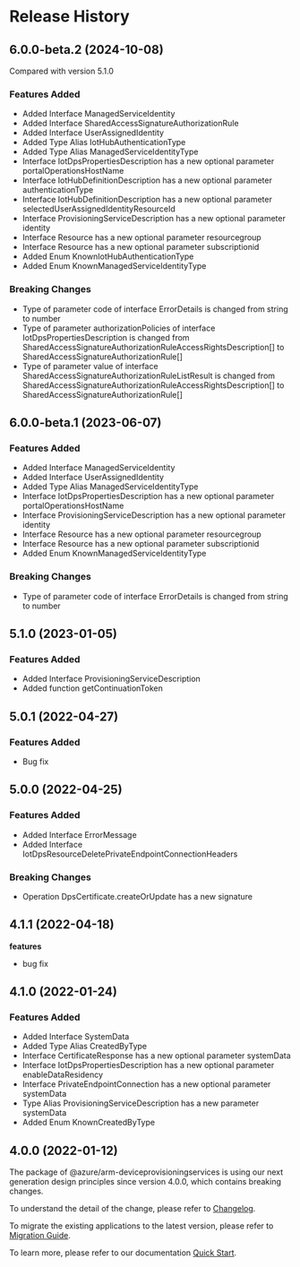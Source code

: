 # Release History
    
## 6.0.0-beta.2 (2024-10-08)
Compared with version 5.1.0
    
### Features Added

  - Added Interface ManagedServiceIdentity
  - Added Interface SharedAccessSignatureAuthorizationRule
  - Added Interface UserAssignedIdentity
  - Added Type Alias IotHubAuthenticationType
  - Added Type Alias ManagedServiceIdentityType
  - Interface IotDpsPropertiesDescription has a new optional parameter portalOperationsHostName
  - Interface IotHubDefinitionDescription has a new optional parameter authenticationType
  - Interface IotHubDefinitionDescription has a new optional parameter selectedUserAssignedIdentityResourceId
  - Interface ProvisioningServiceDescription has a new optional parameter identity
  - Interface Resource has a new optional parameter resourcegroup
  - Interface Resource has a new optional parameter subscriptionid
  - Added Enum KnownIotHubAuthenticationType
  - Added Enum KnownManagedServiceIdentityType

### Breaking Changes

  - Type of parameter code of interface ErrorDetails is changed from string to number
  - Type of parameter authorizationPolicies of interface IotDpsPropertiesDescription is changed from SharedAccessSignatureAuthorizationRuleAccessRightsDescription[] to SharedAccessSignatureAuthorizationRule[]
  - Type of parameter value of interface SharedAccessSignatureAuthorizationRuleListResult is changed from SharedAccessSignatureAuthorizationRuleAccessRightsDescription[] to SharedAccessSignatureAuthorizationRule[]
    
    
## 6.0.0-beta.1 (2023-06-07)
    
### Features Added

  - Added Interface ManagedServiceIdentity
  - Added Interface UserAssignedIdentity
  - Added Type Alias ManagedServiceIdentityType
  - Interface IotDpsPropertiesDescription has a new optional parameter portalOperationsHostName
  - Interface ProvisioningServiceDescription has a new optional parameter identity
  - Interface Resource has a new optional parameter resourcegroup
  - Interface Resource has a new optional parameter subscriptionid
  - Added Enum KnownManagedServiceIdentityType

### Breaking Changes

  - Type of parameter code of interface ErrorDetails is changed from string to number
    
    
## 5.1.0 (2023-01-05)
    
### Features Added

  - Added Interface ProvisioningServiceDescription
  - Added function getContinuationToken
    
## 5.0.1 (2022-04-27)
    
### Features Added

  -  Bug fix
    
## 5.0.0 (2022-04-25)
    
### Features Added

  - Added Interface ErrorMessage
  - Added Interface IotDpsResourceDeletePrivateEndpointConnectionHeaders

### Breaking Changes

  - Operation DpsCertificate.createOrUpdate has a new signature
    
    
## 4.1.1 (2022-04-18)

**features**

  - bug fix

## 4.1.0 (2022-01-24)
    
### Features Added

  - Added Interface SystemData
  - Added Type Alias CreatedByType
  - Interface CertificateResponse has a new optional parameter systemData
  - Interface IotDpsPropertiesDescription has a new optional parameter enableDataResidency
  - Interface PrivateEndpointConnection has a new optional parameter systemData
  - Type Alias ProvisioningServiceDescription has a new parameter systemData
  - Added Enum KnownCreatedByType
    
    
## 4.0.0 (2022-01-12)

The package of @azure/arm-deviceprovisioningservices is using our next generation design principles since version 4.0.0, which contains breaking changes.

To understand the detail of the change, please refer to [Changelog](https://aka.ms/js-track2-changelog).

To migrate the existing applications to the latest version, please refer to [Migration Guide](https://aka.ms/js-track2-migration-guide).

To learn more, please refer to our documentation [Quick Start](https://aka.ms/azsdk/js/mgmt/quickstart).
